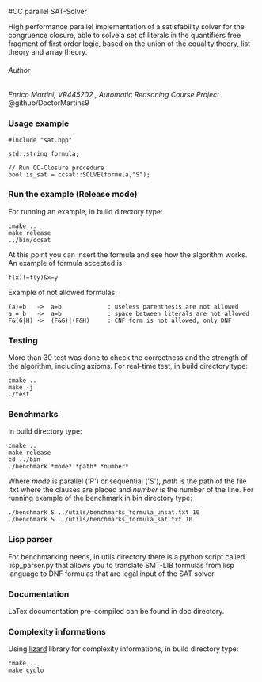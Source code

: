 #CC parallel SAT-Solver

High performance parallel implementation of a satisfability solver for the congruence closure, able to solve a set of literals in the quantifiers free fragment of first order logic, based on the union of the equality theory, list theory and array theory.

###### Author
*Enrico Martini, VR445202 , Automatic Reasoning Course Project*
<br>
@github/DoctorMartins9

### Usage example
```
#include "sat.hpp"

std::string formula;

// Run CC-Closure procedure
bool is_sat = ccsat::SOLVE(formula,"S");
```

### Run the example (Release mode)
For running an example, in build directory type:

```
cmake ..
make release
../bin/ccsat
```
At this point you can insert the formula and see how the algorithm works. An example of formula accepted is:
```
f(x)!=f(y)&x=y
```
Example of not allowed formulas:
```
(a)=b   ->  a=b             : useless parenthesis are not allowed 
a = b   ->  a=b             : space between literals are not allowed
F&(G|H) ->  (F&G)|(F&H)     : CNF form is not allowed, only DNF
```
### Testing
More than 30 test was done to check the correctness and the strength of the algorithm, including axioms. For real-time test, in build directory type:
```
cmake ..
make -j
./test
```
### Benchmarks
In build directory type:
```
cmake ..
make release
cd ../bin
./benchmark *mode* *path* *number*
```
Where *mode* is parallel ('P') or sequential ('S'), *path* is the path of the file .txt where the clauses are placed and *number* is the number of the line. For running example of the benchmark in bin directory type:
```
./benchmark S ../utils/benchmarks_formula_unsat.txt 10
./benchmark S ../utils/benchmarks_formula_sat.txt 10
```
### Lisp parser
For benchmarking needs, in utils directory there is a python script called lisp_parser.py that allows you to translate SMT-LIB formulas from lisp language to DNF formulas that are legal input of the SAT solver.

### Documentation
LaTex documentation pre-compiled can be found in doc directory.

### Complexity informations
Using [lizard](https://pypi.org/project/lizard/) library for complexity informations, in build directory type:
```
cmake ..
make cyclo
```
